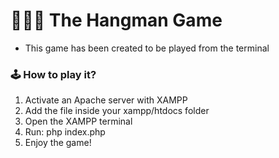 # 🙆🏼‍♂️ The Hangman Game

- This game has been created to be played from the terminal

### 🕹 How to play it?
1. Activate an Apache server with XAMPP
2. Add the file inside your xampp/htdocs folder
3. Open the XAMPP terminal
4. Run: php index.php
5. Enjoy the game!
